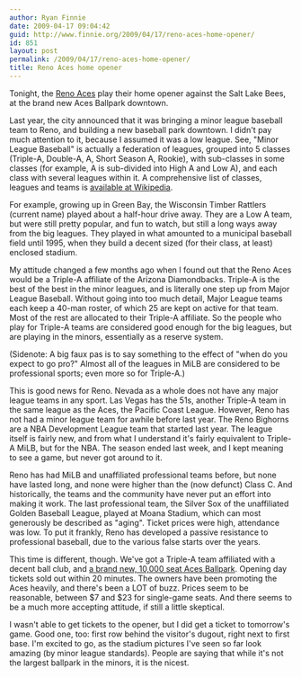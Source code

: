 ```yaml
---
author: Ryan Finnie
date: 2009-04-17 09:04:42
guid: http://www.finnie.org/2009/04/17/reno-aces-home-opener/
id: 851
layout: post
permalink: /2009/04/17/reno-aces-home-opener/
title: Reno Aces home opener
---
```

Tonight, the [Reno Aces](http://www.renoaces.com/) play their home opener against the Salt Lake Bees, at the brand new Aces Ballpark downtown.

Last year, the city announced that it was bringing a minor league baseball team to Reno, and building a new baseball park downtown. I didn't pay much attention to it, because I assumed it was a low league. See, "Minor League Baseball" is actually a federation of leagues, grouped into 5 classes (Triple-A, Double-A, A, Short Season A, Rookie), with sub-classes in some classes (for example, A is sub-divided into High A and Low A), and each class with several leagues within it. A comprehensive list of classes, leagues and teams is [available at Wikipedia](http://en.wikipedia.org/wiki/List_of_minor_league_baseball_leagues_and_teams).

For example, growing up in Green Bay, the Wisconsin Timber Rattlers (current name) played about a half-hour drive away. They are a Low A team, but were still pretty popular, and fun to watch, but still a long ways away from the big leagues. They played in what amounted to a municipal baseball field until 1995, when they build a decent sized (for their class, at least) enclosed stadium.

My attitude changed a few months ago when I found out that the Reno Aces would be a Triple-A affiliate of the Arizona Diamondbacks. Triple-A is the best of the best in the minor leagues, and is literally one step up from Major League Baseball. Without going into too much detail, Major League teams each keep a 40-man roster, of which 25 are kept on active for that team. Most of the rest are allocated to their Triple-A affiliate. So the people who play for Triple-A teams are considered good enough for the big leagues, but are playing in the minors, essentially as a reserve system.

(Sidenote: A big faux pas is to say something to the effect of "when do you expect to go pro?" Almost all of the leagues in MiLB are considered to be professional sports; even more so for Triple-A.)

This is good news for Reno. Nevada as a whole does not have any major league teams in any sport. Las Vegas has the 51s, another Triple-A team in the same league as the Aces, the Pacific Coast League. However, Reno has not had a minor league team for awhile before last year. The Reno Bighorns are a NBA Development League team that started last year. The league itself is fairly new, and from what I understand it's fairly equivalent to Triple-A MiLB, but for the NBA. The season ended last week, and I kept meaning to see a game, but never got around to it.

Reno has had MiLB and unaffiliated professional teams before, but none have lasted long, and none were higher than the (now defunct) Class C. And historically, the teams and the community have never put an effort into making it work. The last professional team, the Silver Sox of the unaffiliated Golden Baseball League, played at Moana Stadium, which can most generously be described as "aging". Ticket prices were high, attendance was low. To put it frankly, Reno has developed a passive resistance to professional baseball, due to the various false starts over the years.

This time is different, though. We've got a Triple-A team affiliated with a decent ball club, and [a brand new, 10,000 seat Aces Ballpark](http://oxblue.com/pro/open/pacriminc/renoaaaballpark). Opening day tickets sold out within 20 minutes. The owners have been promoting the Aces heavily, and there's been a LOT of buzz. Prices seem to be reasonable, between $7 and $23 for single-game seats. And there seems to be a much more accepting attitude, if still a little skeptical.

I wasn't able to get tickets to the opener, but I did get a ticket to tomorrow's game. Good one, too: first row behind the visitor's dugout, right next to first base. I'm excited to go, as the stadium pictures I've seen so far look amazing (by minor league standards). People are saying that while it's not the largest ballpark in the minors, it is the nicest.
